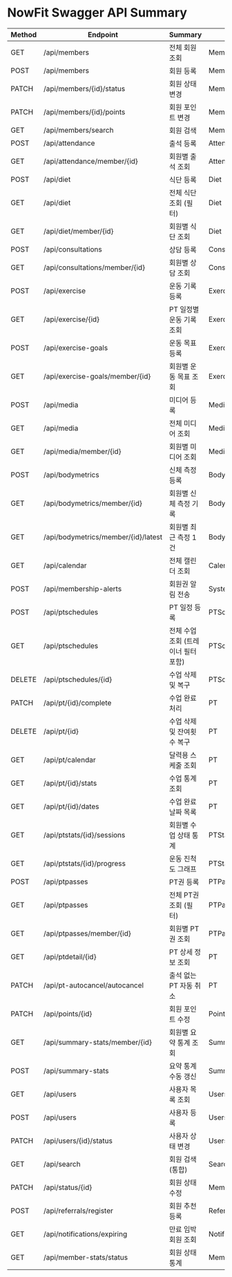 # NowFit Swagger API Summary

| Method | Endpoint | Summary | Tag | File |
|--------|----------|---------|-----|------|
| GET | /api/members | 전체 회원 조회 | Members | memberRoutes.js |
| POST | /api/members | 회원 등록 | Members | memberRoutes.js |
| PATCH | /api/members/{id}/status | 회원 상태 변경 | Members | memberRoutes.js |
| PATCH | /api/members/{id}/points | 회원 포인트 변경 | Members | memberRoutes.js |
| GET | /api/members/search | 회원 검색 | Members | memberRoutes.js |
| POST | /api/attendance | 출석 등록 | Attendance | attendanceRoutes.js |
| GET | /api/attendance/member/{id} | 회원별 출석 조회 | Attendance | attendanceRoutes.js |
| POST | /api/diet | 식단 등록 | Diet | dietRoutes.js |
| GET | /api/diet | 전체 식단 조회 (필터) | Diet | dietRoutes.js |
| GET | /api/diet/member/{id} | 회원별 식단 조회 | Diet | dietRoutes.js |
| POST | /api/consultations | 상담 등록 | Consultation | consultationRoutes.js |
| GET | /api/consultations/member/{id} | 회원별 상담 조회 | Consultation | consultationRoutes.js |
| POST | /api/exercise | 운동 기록 등록 | Exercise | exerciseRoutes.js |
| GET | /api/exercise/{id} | PT 일정별 운동 기록 조회 | Exercise | exerciseRoutes.js |
| POST | /api/exercise-goals | 운동 목표 등록 | ExerciseGoals | exerciseGoalRoutes.js |
| GET | /api/exercise-goals/member/{id} | 회원별 운동 목표 조회 | ExerciseGoals | exerciseGoalRoutes.js |
| POST | /api/media | 미디어 등록 | Media | mediaRoutes.js |
| GET | /api/media | 전체 미디어 조회 | Media | mediaRoutes.js |
| GET | /api/media/member/{id} | 회원별 미디어 조회 | Media | mediaRoutes.js |
| POST | /api/bodymetrics | 신체 측정 등록 | BodyMetrics | bodyMetricsRoutes.js |
| GET | /api/bodymetrics/member/{id} | 회원별 신체 측정 기록 | BodyMetrics | bodyMetricsRoutes.js |
| GET | /api/bodymetrics/member/{id}/latest | 회원별 최근 측정 1건 | BodyMetrics | bodyMetricsRoutes.js |
| GET | /api/calendar | 전체 캘린더 조회 | Calendar | calendarRoutes.js |
| POST | /api/membership-alerts | 회원권 알림 전송 | System | membershipAlertRoutes.js |
| POST | /api/ptschedules | PT 일정 등록 | PTSchedules | ptScheduleRoutes.js |
| GET | /api/ptschedules | 전체 수업 조회 (트레이너 필터 포함) | PTSchedules | ptScheduleRoutes.js |
| DELETE | /api/ptschedules/{id} | 수업 삭제 및 복구 | PTSchedules | ptScheduleRoutes.js |
| PATCH | /api/pt/{id}/complete | 수업 완료 처리 | PT | ptRoutes.js |
| DELETE | /api/pt/{id} | 수업 삭제 및 잔여횟수 복구 | PT | ptRoutes.js |
| GET | /api/pt/calendar | 달력용 스케줄 조회 | PT | ptRoutes.js |
| GET | /api/pt/{id}/stats | 수업 통계 조회 | PT | ptRoutes.js |
| GET | /api/pt/{id}/dates | 수업 완료 날짜 목록 | PT | ptRoutes.js |
| GET | /api/ptstats/{id}/sessions | 회원별 수업 상태 통계 | PTStats | ptStatsRoutes.js |
| GET | /api/ptstats/{id}/progress | 운동 진척도 그래프 | PTStats | ptStatsRoutes.js |
| POST | /api/ptpasses | PT권 등록 | PTPass | ptPassRoutes.js |
| GET | /api/ptpasses | 전체 PT권 조회 (필터) | PTPass | ptPassRoutes.js |
| GET | /api/ptpasses/member/{id} | 회원별 PT권 조회 | PTPass | ptPassRoutes.js |
| GET | /api/ptdetail/{id} | PT 상세 정보 조회 | PT | ptDetailRoutes.js |
| PATCH | /api/pt-autocancel/autocancel | 출석 없는 PT 자동 취소 | PT | ptAutoCancelRoutes.js |
| PATCH | /api/points/{id} | 회원 포인트 수정 | Points | pointRoutes.js |
| GET | /api/summary-stats/member/{id} | 회원별 요약 통계 조회 | SummaryStats | summaryStatsRoutes.js |
| POST | /api/summary-stats | 요약 통계 수동 갱신 | SummaryStats | summaryStatsRoutes.js |
| GET | /api/users | 사용자 목록 조회 | Users | userRoutes.js |
| POST | /api/users | 사용자 등록 | Users | userRoutes.js |
| PATCH | /api/users/{id}/status | 사용자 상태 변경 | Users | userRoutes.js |
| GET | /api/search | 회원 검색 (통합) | Search | searchRoutes.js |
| PATCH | /api/status/{id} | 회원 상태 수정 | Members | statusRoutes.js |
| POST | /api/referrals/register | 회원 추천 등록 | Referral | referralRoutes.js |
| GET | /api/notifications/expiring | 만료 임박 회원 조회 | Notifications | notificationRoutes.js |
| GET | /api/member-stats/status | 회원 상태 통계 | Members | memberStatsRoutes.js |
